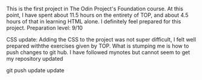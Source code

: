 This is the first project in The Odin Project's Foundation course. At this point, I have spent about 11.5 hours on the entirety of TOP, and about 4.5 hours of that in learning HTML alone. I definitely feel prepared for this project. Preparation level: 9/10

CSS update: Adding the CSS to the project was not super difficult, I felt well prepared withthe exercises given by TOP. What is stumping me is how to push changes to git hub. I have followed mynotes but cannot seem to get my repository updated

git push update
update